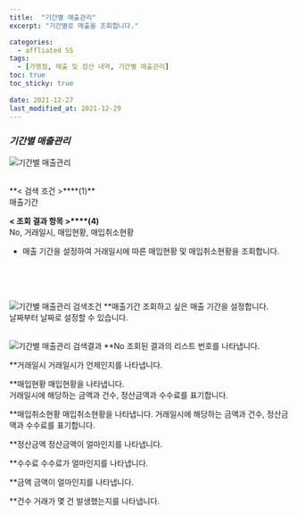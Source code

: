 ```yaml
---
title:  "기간별 매출관리"
excerpt: "기간별로 매출을 조회합니다."

categories:
  - affliated SS
tags:
  - [가맹점, 매출 및 정산 내역, 기간별 매출관리]
toc: true
toc_sticky: true
 
date: 2021-12-27
last_modified_at: 2021-12-29
---
```

### *기간별 매출관리*
![기간별 매출관리](https://user-images.githubusercontent.com/95394003/147636819-be321c57-57bf-44d1-8c95-fb84b63a34db.jpeg)

 <br>
**< 검색 조건 >****(1)**
<br>매출기간

**< 조회 결과 항목 >****(4)**
<br>No, 거래일시, 매입현황, 매입취소현황


- 매출 기간을 설정하여 거래일시에 따른 매입현황 및 매입취소현황을 조회합니다.
<br>
<br>


<br>

![기간별 매출관리 검색조건](https://user-images.githubusercontent.com/95394003/147636826-00031db5-0d29-4dad-98fc-f55cfe515149.jpeg)
**매출기간
조회하고 싶은 매출 기간을 설정합니다.<br>날짜부터 날짜로 설정할 수 있습니다.
<br>
<br>

![기간별 매출관리 검색결과](https://user-images.githubusercontent.com/95394003/147636830-b8f4dc50-f8ad-4b82-8761-c559fe3dbb1e.jpeg)
**No
조회된 결과의 리스트 번호를 나타냅니다.

**거래일시
거래일시가 언제인지를 나타냅니다.

**매입현황
매입현황을 나타냅니다.<br>
거래일시에 해당하는 금액과 건수, 정산금액과 수수료를 표기합니다.

**매입취소현황
매입취소현황을 나타냅니다.
거래일시에 해당하는 금액과 건수, 정산금액과 수수료를 표기합니다.

**정산금액
정산금액이 얼마인지를 나타냅니다.

**수수료
수수료가 얼마인지를 나타냅니다.

**금액
금액이 얼마인지를 나타냅니다.

**건수
거래가 몇 건 발생했는지를 나타냅니다.